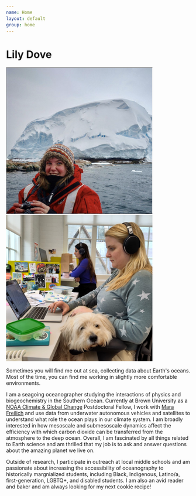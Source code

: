 ```yaml
---
name: Home
layout: default
group: home
---
```


<h1 class="text-center">Lily Dove</h1>

<div class="row">
  <div class="column">
    <img src="/static/img/LilyDove1.jpg" alt="Sitting in front of the recently discovered Sif Island in the Amundsen Sea, Antarctica" width="400" height="400">
  </div>
  <div class="column">
    <img src="/static/img/office.JPG" alt="Working hard with Knuckles, the office pup." width="400" height="400">
  </div>
</div>

<p class="lead text-justify">
Sometimes you will find me out at sea, collecting data about Earth's oceans. Most of the time, you can find me working in slightly more comfortable environments.
</p>
  
<p class="lead text-justify">
I am a seagoing oceanographer studying the interactions of physics and biogeochemistry in the Southern Ocean. Currently at Brown University as a <a href="https://cpaess.ucar.edu/cgc/class-33" target="_blank">NOAA Climate & Global Change</a> Postdoctoral Fellow, I work with <a href="https://mara-freilich.github.io/" target="_blank">Mara Freilich</a> and use data from underwater autonomous vehicles and satellites to understand what role the ocean plays in our climate system. I am broadly interested in how mesoscale and submesoscale dynamics affect the efficiency with which carbon dioxide can be transferred from the atmosphere to the deep ocean. Overall, I am fascinated by all things related to Earth science and am thrilled that my job is to ask and answer questions about the amazing planet we live on.
</p>
  
<p class="lead text-justify">
 Outside of research, I participate in outreach at local middle schools and am passionate about increasing the accessibility of oceanography to historically margnialized students, including Black, Indigenous, Latino/a, first-generation, LGBTQ+, and disabled students. I am also an avid reader and baker and am always looking for my next cookie recipe! 
</p>
